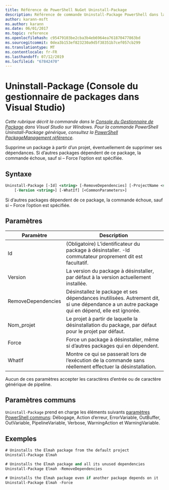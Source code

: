 ```yaml
---
title: Référence de PowerShell NuGet Uninstall-Package
description: Référence de commande Uninstall-Package PowerShell dans la Console du Gestionnaire de Package NuGet dans Visual Studio.
author: karann-msft
ms.author: karann
ms.date: 06/01/2017
ms.topic: reference
ms.openlocfilehash: c95479103be2cba3b4eb6964ea761870477863bd
ms.sourcegitcommit: 0dea3b153ef823230a9d5f38351b7cef057cb299
ms.translationtype: MT
ms.contentlocale: fr-FR
ms.lasthandoff: 07/12/2019
ms.locfileid: "67842470"
---
```

# <a name="uninstall-package-package-manager-console-in-visual-studio"></a>Uninstall-Package (Console du gestionnaire de packages dans Visual Studio)

*Cette rubrique décrit la commande dans le [Console du Gestionnaire de Package](package-manager-console.md) dans Visual Studio sur Windows. Pour la commande PowerShell Uninstall-Package générique, consultez la [PowerShell PackageManagement référence](/powershell/module/packagemanagement/?view=powershell-6).*

Supprime un package à partir d’un projet, éventuellement de supprimer ses dépendances. Si d’autres packages dépendent de ce package, la commande échoue, sauf si – Force l’option est spécifiée.

## <a name="syntax"></a>Syntaxe

```ps
Uninstall-Package [-Id] <string> [-RemoveDependencies] [-ProjectName <string>] [-Force]
    [-Version <string>] [-WhatIf] [<CommonParameters>]
```

Si d’autres packages dépendent de ce package, la commande échoue, sauf si – Force l’option est spécifiée.

## <a name="parameters"></a>Paramètres

| Paramètre | Description |
| --- | --- |
| Id | (Obligatoire) L’identificateur du package à désinstaller. -Id commutateur proprement dit est facultatif. |
| Version | La version du package à désinstaller, par défaut à la version actuellement installée. |
| RemoveDependencies | Désinstallez le package et ses dépendances inutilisées. Autrement dit, si une dépendance a un autre package qui en dépend, elle est ignorée. |
| Nom_projet | Le projet à partir de laquelle la désinstallation du package, par défaut pour le projet par défaut. |
| Force | Force un package à désinstaller, même si d’autres packages qui en dépendent. |
| WhatIf | Montre ce qui se passerait lors de l’exécution de la commande sans réellement effectuer la désinstallation. |

Aucun de ces paramètres accepter les caractères d’entrée ou de caractère générique de pipeline.

## <a name="common-parameters"></a>Paramètres communs

`Uninstall-Package` prend en charge les éléments suivants [paramètres PowerShell communs](http://go.microsoft.com/fwlink/?LinkID=113216): Débogage, Action d’erreur, ErrorVariable, OutBuffer, OutVariable, PipelineVariable, Verbose, WarningAction et WarningVariable.

## <a name="examples"></a>Exemples

```ps
# Uninstalls the Elmah package from the default project
Uninstall-Package Elmah

# Uninstalls the Elmah package and all its unused dependencies
Uninstall-Package Elmah -RemoveDependencies 

# Uninstalls the Elmah package even if another package depends on it
Uninstall-Package Elmah -Force
```
